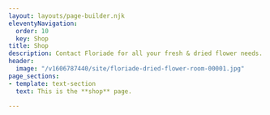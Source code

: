 ```yaml
---
layout: layouts/page-builder.njk
eleventyNavigation:
  order: 10
  key: Shop
title: Shop
description: Contact Floriade for all your fresh & dried flower needs.
header:
  image: "/v1606787440/site/floriade-dried-flower-room-00001.jpg"
page_sections:
- template: text-section
  text: This is the **shop** page.

---
```

